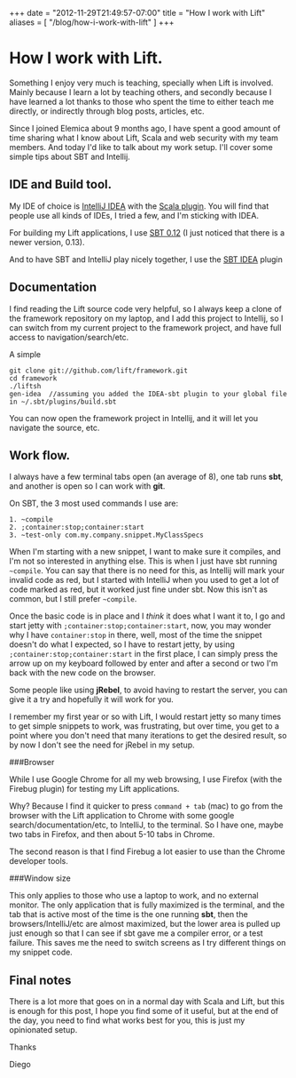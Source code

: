 +++
date = "2012-11-29T21:49:57-07:00"
title = "How I work with Lift"
aliases = [
	"/blog/how-i-work-with-lift"
]
+++

[title=]: /
[category: Lift]: /
[date: 2012/11/29]: /
[tags: {lift, scala, intellij, IDEA, sbt}]: /

# How I work with Lift.

Something I enjoy very much is teaching, specially when Lift is involved. Mainly because I learn a lot by teaching others, and secondly because I have learned a lot thanks to those who spent the time to either teach me directly, or indirectly through blog posts, articles, etc.

Since I joined Elemica about 9 months ago, I have spent a good amount of time sharing what I know about Lift, Scala and web security with my team members. And today I'd like to talk about my work setup. I'll cover some simple tips about SBT and Intellij.

## IDE and Build tool.

My IDE of choice is [IntelliJ IDEA](http://www.jetbrains.com/idea/) with the [Scala plugin](http://confluence.jetbrains.net/display/SCA/Scala+Plugin+for+IntelliJ+IDEA). You will find that people use all kinds of IDEs, I tried a few, and I'm sticking with IDEA.

For building my Lift applications, I use [SBT 0.12](https://github.com/harrah/xsbt) (I just noticed that there is a newer version, 0.13).

And to have SBT and IntelliJ play nicely together, I use the [SBT IDEA](https://github.com/mpeltonen/sbt-idea/tree/sbt-0.12) plugin


## Documentation

I find reading the Lift source code very helpful, so I always keep a clone of the framework repository on my laptop, and I add this project to Intellij, so I can switch from my current project to the framework project, and have full access to navigation/search/etc.

A simple

    git clone git://github.com/lift/framework.git
    cd framework
    ./liftsh
    gen-idea  //assuming you added the IDEA-sbt plugin to your global file in ~/.sbt/plugins/build.sbt

You can now open the framework project in Intellij, and it will let you navigate the source, etc.

## Work flow.

I always have a few terminal tabs open (an average of 8), one tab runs **sbt**, and another is open so I can work with **git**.

On SBT, the 3 most used commands I use are:

```
1. ~compile
2. ;container:stop;container:start
3. ~test-only com.my.company.snippet.MyClassSpecs
```

When I'm starting with a new snippet, I want to make sure it compiles, and I'm not so interested in anything else. This is when I just have sbt running `~compile`. You can say that there is no need for this, as Intellij will mark your invalid code as red, but I started with IntelliJ when you used to get a lot of code marked as red, but it worked just fine under sbt. Now this isn't as common, but I still prefer `~compile`.

Once the basic code is in place and I *think* it does what I want it to, I go and start jetty with `;container:stop;container:start`, now, you may wonder why I have `container:stop` in there, well, most of the time the snippet doesn't do what I expected, so I have to restart jetty, by using `;container:stop;container:start` in the first place, I can simply press the arrow up on my keyboard followed by enter and after a second or two I'm back with the new code on the browser.

Some people like using **jRebel**, to avoid having to restart the server, you can give it a try and hopefully it will work for you.

I remember my first year or so with Lift, I would restart jetty so many times to get simple snippets to work, was frustrating, but over time, you get to a point where you don't need that many iterations to get the desired result, so by now I don't see the need for jRebel in my setup.

###Browser

While I use Google Chrome for all my web browsing, I use Firefox (with the Firebug plugin) for testing my Lift applications.

Why? Because I find it quicker to press `command + tab` (mac) to go from the browser with the Lift application to Chrome with some google search/documentation/etc, to IntelliJ, to the terminal. So I have one, maybe two tabs in Firefox, and then about 5-10 tabs in Chrome.

The second reason is that I find Firebug a lot easier to use than the Chrome developer tools.

###Window size

This only applies to those who use a laptop to work, and no external monitor. The only application that is fully maximized is the terminal, and the tab that is active most of the time is the one running **sbt**, then the browsers/IntelliJ/etc are almost maximized, but the lower area is pulled up just enough so that I can see if sbt gave me a compiler error, or a test failure. This saves me the need to switch screens as I try different things on my snippet code.

## Final notes

There is a lot more that goes on in a normal day with Scala and Lift, but this is enough for this post, I hope you find some of it useful, but at the end of the day, you need to find what works best for you, this is just my opinionated setup.

Thanks

  Diego
